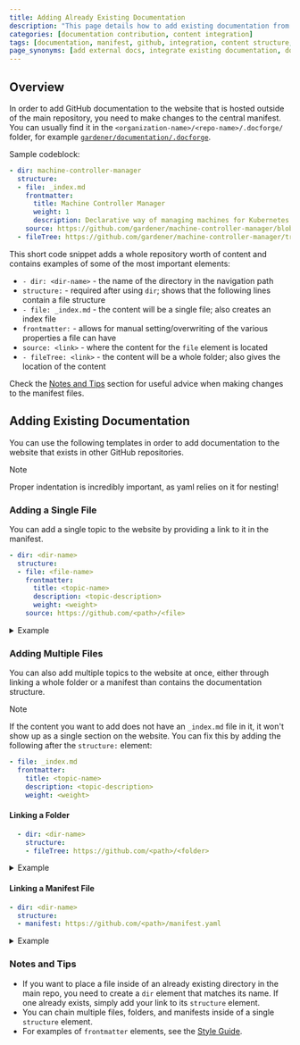 ```yaml
---
title: Adding Already Existing Documentation
description: "This page details how to add existing documentation from external GitHub repositories to the Gardener website by editing manifest files, providing templates and examples for linking files, folders, and manifests, and offering tips for proper structure and integration."
categories: [documentation contribution, content integration]
tags: [documentation, manifest, github, integration, content structure, docforge]
page_synonyms: [add external docs, integrate existing documentation, documentation manifest guide]
---
```


## Overview

In order to add GitHub documentation to the website that is hosted outside of the main repository, you need to make changes to the central manifest. You can usually find it in the `<organization-name>/<repo-name>/.docforge/` folder, for example [`gardener/documentation/.docforge`](https://github.com/gardener/documentation/tree/master/.docforge).

Sample codeblock:
```yaml
- dir: machine-controller-manager
  structure:
  - file: _index.md
    frontmatter:
      title: Machine Controller Manager
      weight: 1
      description: Declarative way of managing machines for Kubernetes cluster
    source: https://github.com/gardener/machine-controller-manager/blob/master/README.md
  - fileTree: https://github.com/gardener/machine-controller-manager/tree/master/docs
```

This short code snippet adds a whole repository worth of content and contains examples of some of the most important elements:
- `- dir: <dir-name>` - the name of the directory in the navigation path
- `structure:` - required after using `dir`; shows that the following lines contain a file structure
- `- file: _index.md` - the content will be a single file; also creates an index file
- `frontmatter:` - allows for manual setting/overwriting of the various properties a file can have
- `source: <link>` - where the content for the `file` element is located
- `- fileTree: <link>` - the content will be a whole folder; also gives the location of the content

Check the [Notes and Tips](#notes-and-tips) section for useful advice when making changes to the manifest files.

## Adding Existing Documentation

You can use the following templates in order to add documentation to the website that exists in other GitHub repositories.

> [!NOTE]
> Proper indentation is incredibly important, as yaml relies on it for nesting!

### Adding a Single File

You can add a single topic to the website by providing a link to it in the manifest.

```yaml
- dir: <dir-name>
  structure:
  - file: <file-name>
    frontmatter:
      title: <topic-name>
      description: <topic-description>
      weight: <weight>
    source: https://github.com/<path>/<file>
```

<details>
<summary>Example</summary>

```yaml
- dir: dashboard
  structure:
  - file: _index.md
    frontmatter:
      title: Dashboard
      description: The web UI for managing your projects and clusters
      weight: 3
    source: https://github.com/gardener/dashboard/blob/master/README.md
```
</details>

### Adding Multiple Files

You can also add multiple topics to the website at once, either through linking a whole folder or a manifest than contains the documentation structure.

> [!NOTE]
> If the content you want to add does not have an `_index.md` file in it, it won't show up as a single section on the website. You can fix this by adding the following after the `structure:` element:

```yaml
- file: _index.md
  frontmatter:
    title: <topic-name>
    description: <topic-description>
    weight: <weight>
```

#### Linking a Folder

```yaml
  - dir: <dir-name>
    structure:
    - fileTree: https://github.com/<path>/<folder>
```

<details>
<summary>Example</summary>

```yaml
  - dir: development
    structure:
    - fileTree: https://github.com/gardener/gardener/tree/master/docs/development
```
</details>

#### Linking a Manifest File

```yaml
- dir: <dir-name>
  structure:
  - manifest: https://github.com/<path>/manifest.yaml
```

<details>
<summary>Example</summary>

```yaml
- dir: extensions
  structure:
  - manifest: https://github.com/gardener/documentation/blob/master/.docforge/documentation/gardener-extensions/gardener-extensions.yaml
```
</details>

### Notes and Tips

- If you want to place a file inside of an already existing directory in the main repo, you need to create a `dir` element that matches its name. If one already exists, simply add your link to its `structure` element.
- You can chain multiple files, folders, and manifests inside of a single `structure` element.
- For examples of `frontmatter` elements, see the [Style Guide](./style-guide/_index.md#front-matter).
